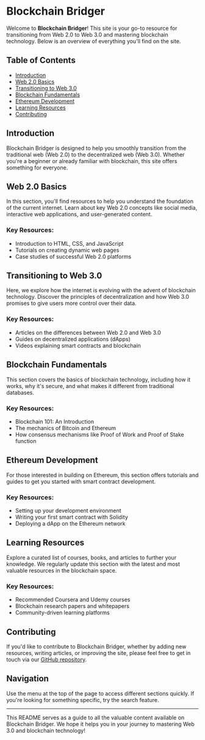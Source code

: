 # Blockchain Bridger

Welcome to **Blockchain Bridger**! This site is your go-to resource for transitioning from Web 2.0 to Web 3.0 and mastering blockchain technology. Below is an overview of everything you'll find on the site.

## Table of Contents
- [Introduction](#introduction)
- [Web 2.0 Basics](#web-20-basics)
- [Transitioning to Web 3.0](#transitioning-to-web-30)
- [Blockchain Fundamentals](#blockchain-fundamentals)
- [Ethereum Development](#ethereum-development)
- [Learning Resources](#learning-resources)
- [Contributing](#contributing)

## Introduction
Blockchain Bridger is designed to help you smoothly transition from the traditional web (Web 2.0) to the decentralized web (Web 3.0). Whether you're a beginner or already familiar with blockchain, this site offers something for everyone.

## Web 2.0 Basics
In this section, you'll find resources to help you understand the foundation of the current internet. Learn about key Web 2.0 concepts like social media, interactive web applications, and user-generated content.

### Key Resources:
- Introduction to HTML, CSS, and JavaScript
- Tutorials on creating dynamic web pages
- Case studies of successful Web 2.0 platforms

## Transitioning to Web 3.0
Here, we explore how the internet is evolving with the advent of blockchain technology. Discover the principles of decentralization and how Web 3.0 promises to give users more control over their data.

### Key Resources:
- Articles on the differences between Web 2.0 and Web 3.0
- Guides on decentralized applications (dApps)
- Videos explaining smart contracts and blockchain

## Blockchain Fundamentals
This section covers the basics of blockchain technology, including how it works, why it's secure, and what makes it different from traditional databases.

### Key Resources:
- Blockchain 101: An Introduction
- The mechanics of Bitcoin and Ethereum
- How consensus mechanisms like Proof of Work and Proof of Stake function

## Ethereum Development
For those interested in building on Ethereum, this section offers tutorials and guides to get you started with smart contract development.

### Key Resources:
- Setting up your development environment
- Writing your first smart contract with Solidity
- Deploying a dApp on the Ethereum network

## Learning Resources
Explore a curated list of courses, books, and articles to further your knowledge. We regularly update this section with the latest and most valuable resources in the blockchain space.

### Key Resources:
- Recommended Coursera and Udemy courses
- Blockchain research papers and whitepapers
- Community-driven learning platforms

## Contributing
If you'd like to contribute to Blockchain Bridger, whether by adding new resources, writing articles, or improving the site, please feel free to get in touch via our [GitHub repository](https://github.com/BlockchainBridger).

## Navigation
Use the menu at the top of the page to access different sections quickly. If you're looking for something specific, try the search feature.

---

This README serves as a guide to all the valuable content available on Blockchain Bridger. We hope it helps you in your journey to mastering Web 3.0 and blockchain technology!
